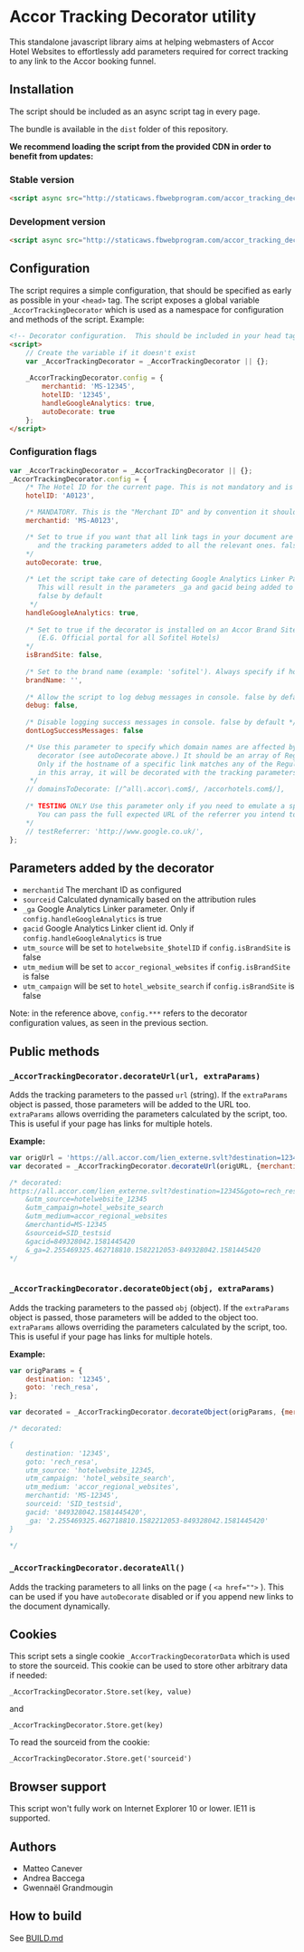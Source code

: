 # Accor Tracking Decorator utility

<!-- toc -->

This standalone javascript library aims at helping webmasters of Accor Hotel Websites to effortlessly
add parameters required for correct tracking to any link to the Accor booking funnel.

## Installation 

The script should be included as an async script tag in every page.

The bundle is available in the `dist` folder of this repository.

**We recommend loading the script from the provided CDN in order to benefit from updates:**

### Stable version

``` html
<script async src="http://staticaws.fbwebprogram.com/accor_tracking_decorator/decorator.js"></script>
```

### Development version

``` html
<script async src="http://staticaws.fbwebprogram.com/accor_tracking_decorator_dev/decorator.js"></script>
```

## Configuration

The script requires a simple configuration, that should be specified as early as possible in your
`<head>` tag. The script exposes a global variable `_AccorTrackingDecorator` which is used as a 
namespace for configuration and methods of the script. Example: 

``` html
<!-- Decorator configuration.  This should be included in your head tag ASAP. -->
<script>
    // Create the variable if it doesn't exist
    var _AccorTrackingDecorator = _AccorTrackingDecorator || {};
    
    _AccorTrackingDecorator.config = {
        merchantid: 'MS-12345',
        hotelID: '12345',
        handleGoogleAnalytics: true,
        autoDecorate: true
    };
</script>
```

### Configuration flags

``` javascript
var _AccorTrackingDecorator = _AccorTrackingDecorator || {};      
_AccorTrackingDecorator.config = {
    /* The Hotel ID for the current page. This is not mandatory and is '' by default */
    hotelID: 'A0123', 

    /* MANDATORY. This is the "Merchant ID" and by convention it should be MS-$HotelID */
    merchantid: 'MS-A0123',

    /* Set to true if you want that all link tags in your document are inspected automatically 
       and the tracking parameters added to all the relevant ones. false by default
    */
    autoDecorate: true,
    
    /* Let the script take care of detecting Google Analytics Linker Param and Client ID
       This will result in the parameters _ga and gacid being added to the links.
       false by default 
     */
    handleGoogleAnalytics: true,
    
    /* Set to true if the decorator is installed on an Accor Brand Site 
       (E.G. Official portal for all Sofitel Hotels) 
    */
    isBrandSite: false,
    
    /* Set to the brand name (example: 'sofitel'). Always specify if hotel is part of a brand  */
    brandName: '',
      
    /* Allow the script to log debug messages in console. false by default */
    debug: false,
    
    /* Disable logging success messages in console. false by default */
    dontLogSuccessMessages: false

    /* Use this parameter to specify which domain names are affected by the automamatic 
       decorator (see autoDecorate above.) It should be an array of Regular Exprexsions.
       Only if the hostname of a specific link matches any of the Regular Expressions 
       in this array, it will be decorated with the tracking parameters.        
     */
    // domainsToDecorate: [/^all\.accor\.com$/, /accorhotels.com$/],
    
    /* TESTING ONLY Use this parameter only if you need to emulate a specific referrer and test the results. 
       You can pass the full expected URL of the referrer you intend to test
    */
    // testReferrer: 'http://www.google.co.uk/',
};                                   
```

## Parameters added by the decorator

- `merchantid` The merchant ID as configured
- `sourceid` Calculated dynamically based on the attribution rules
- `_ga` Google Analytics Linker parameter. Only if `config.handleGoogleAnalytics` is true
- `gacid` Google Analytics Linker client id. Only if `config.handleGoogleAnalytics` is true
- `utm_source` will be set to `hotelwebsite_$hotelID` if `config.isBrandSite` is false
- `utm_medium` will be set to `accor_regional_websites` if `config.isBrandSite` is false
- `utm_campaign`  will be set to `hotel_website_search` if `config.isBrandSite` is false

Note: in the reference above, `config.***` refers to the decorator configuration values, as seen in the previous section.

## Public methods

### `_AccorTrackingDecorator.decorateUrl(url, extraParams)`

Adds the tracking parameters to the passed `url` (string). If the `extraParams` object is passed, those parameters
will be added to the URL too. `extraParams` allows overriding the parameters calculated by the script, too. This is 
useful if your page has links for multiple hotels.

**Example:**

``` javascript
var origUrl = 'https://all.accor.com/lien_externe.svlt?destination=12345&goto=rech_resa';
var decorated = _AccorTrackingDecorator.decorateUrl(origURL, {merchantid: 'MS-12345'});

/* decorated: 
https://all.accor.com/lien_externe.svlt?destination=12345&goto=rech_resa
    &utm_source=hotelwebsite_12345
    &utm_campaign=hotel_website_search
    &utm_medium=accor_regional_websites
    &merchantid=MS-12345
    &sourceid=SID_testsid
    &gacid=849328042.1581445420
    &_ga=2.255469325.462718810.1582212053-849328042.1581445420
*/    
    
```

### `_AccorTrackingDecorator.decorateObject(obj, extraParams)`

Adds the tracking parameters to the passed `obj` (object). If the `extraParams` object is passed, those parameters
will be added to the object too. `extraParams` allows overriding the parameters calculated by the script, too. This is 
useful if your page has links for multiple hotels.

**Example:**

``` javascript
var origParams = {
    destination: '12345',
    goto: 'rech_resa',
};

var decorated = _AccorTrackingDecorator.decorateObject(origParams, {merchantid: 'MS-12345'});

/* decorated: 

{
    destination: '12345',
    goto: 'rech_resa',
    utm_source: 'hotelwebsite_12345,
    utm_campaign: 'hotel_website_search',
    utm_medium: 'accor_regional_websites',
    merchantid: 'MS-12345',
    sourceid: 'SID_testsid',
    gacid: '849328042.1581445420',
    _ga: '2.255469325.462718810.1582212053-849328042.1581445420'
} 
 
*/  
```

### `_AccorTrackingDecorator.decorateAll()`

Adds the tracking parameters to all links on the page ( `<a href="">` ). 
This can be used if you have `autoDecorate` disabled or if you append new links to the document dynamically.

## Cookies

This script sets a single cookie `_AccorTrackingDecoratorData` which is used to store the sourceid.
This cookie can be used to store other arbitrary data if needed:

`_AccorTrackingDecorator.Store.set(key, value)`

and 

`_AccorTrackingDecorator.Store.get(key)`

To read the sourceid from the cookie: 

`_AccorTrackingDecorator.Store.get('sourceid')`

## Browser support

This script won't fully work on Internet Explorer 10 or lower. IE11 is supported.

## Authors

- Matteo Canever
- Andrea Baccega
- Gwennaël Grandmougin

## How to build

See [BUILD.md](BUILD.md)